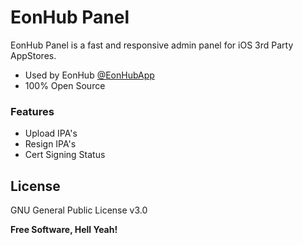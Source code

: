 # EonHub Panel

EonHub Panel is a fast and responsive admin panel for iOS 3rd Party AppStores.

  - Used by EonHub [@EonHubApp]
  - 100% Open Source

### Features
* Upload IPA's
* Resign IPA's
* Cert Signing Status

License
----
GNU General Public License v3.0


**Free Software, Hell Yeah!**
   
[@0x06060606]: <https://twitter.com/0x06060606>
[@EonHubApp]: <https://twitter.com/EonHubApp>
